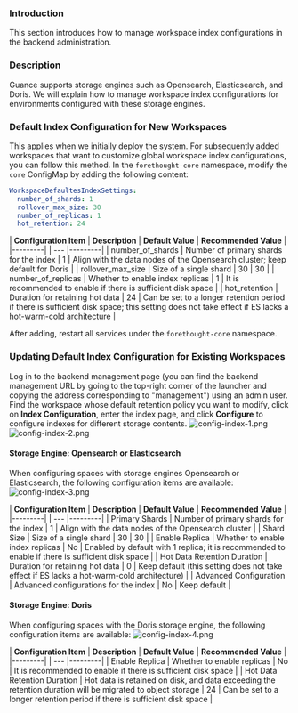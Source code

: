### Introduction

This section introduces how to manage workspace index configurations in the backend administration.

### Description
Guance supports storage engines such as Opensearch, Elasticsearch, and Doris. We will explain how to manage workspace index configurations for environments configured with these storage engines.

### Default Index Configuration for New Workspaces
This applies when we initially deploy the system. For subsequently added workspaces that want to customize global workspace index configurations, you can follow this method.
In the `forethought-core` namespace, modify the `core` ConfigMap by adding the following content:
```yaml
WorkspaceDefaultesIndexSettings:
  number_of_shards: 1                       
  rollover_max_size: 30   
  number_of_replicas: 1 
  hot_retention: 24                
```

| **Configuration Item** | **Description** | **Default Value** | **Recommended Value** |
|---------|  | --- |---------|
| number_of_shards    | Number of primary shards for the index | 1 | Align with the data nodes of the Opensearch cluster; keep default for Doris |
| rollover_max_size   | Size of a single shard | 30 | 30 |
| number_of_replicas   | Whether to enable index replicas | 1 | It is recommended to enable if there is sufficient disk space |
| hot_retention | Duration for retaining hot data | 24 | Can be set to a longer retention period if there is sufficient disk space; this setting does not take effect if ES lacks a hot-warm-cold architecture |

After adding, restart all services under the `forethought-core` namespace.

### Updating Default Index Configuration for Existing Workspaces
Log in to the backend management page (you can find the backend management URL by going to the top-right corner of the launcher and copying the address corresponding to "management") using an admin user. Find the workspace whose default retention policy you want to modify, click on **Index Configuration**, enter the index page, and click **Configure** to configure indexes for different storage contents.
![config-index-1.png](img/config-index-1.png)
![config-index-2.png](img/config-index-2.png)

#### Storage Engine: Opensearch or Elasticsearch
When configuring spaces with storage engines Opensearch or Elasticsearch, the following configuration items are available:
![config-index-3.png](img/config-index-3.png)

| **Configuration Item** | **Description** | **Default Value** | **Recommended Value** |
|---------|  | --- |---------|
| Primary Shards     | Number of primary shards for the index | 1 | Align with the data nodes of the Opensearch cluster |
| Shard Size   | Size of a single shard | 30 | 30 |
| Enable Replica   | Whether to enable index replicas | No | Enabled by default with 1 replica; it is recommended to enable if there is sufficient disk space |
| Hot Data Retention Duration | Duration for retaining hot data | 0 | Keep default (this setting does not take effect if ES lacks a hot-warm-cold architecture) |
| Advanced Configuration | Advanced configurations for the index | No | Keep default |

#### Storage Engine: Doris
When configuring spaces with the Doris storage engine, the following configuration items are available:
![config-index-4.png](img/config-index-4.png)

| **Configuration Item** | **Description** | **Default Value** | **Recommended Value** |
|---------|  | --- |---------|
| Enable Replica | Whether to enable replicas | No | It is recommended to enable if there is sufficient disk space |
| Hot Data Retention Duration | Hot data is retained on disk, and data exceeding the retention duration will be migrated to object storage | 24 | Can be set to a longer retention period if there is sufficient disk space |